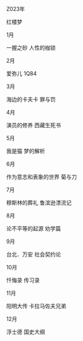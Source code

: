 Z023年

红楼梦

1月

一握之砂
人性的枷锁

2月

爱弥儿
1Q84

3月

海边的卡夫卡
罪与罚

4月

演员的修养
西藏生死书

5月

我是猫
梦的解析

6月

作为意志和表象的世界
菊与刀

7月

穆斯林的葬礼
鲁滨逊漂流记

8月

论不平等的起源
劝学篇

9月

台北．万安
社会契约论

10月

忏悔录
传习录

11月

阳明大传
卡拉马佐夫兄弟

12月

浮士德
国史大纲
